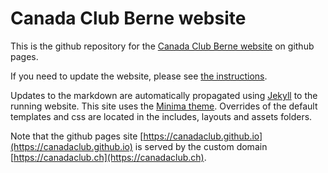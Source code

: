 # Canada Club Berne website

This is the github repository for the [Canada Club Berne website](https://canadaclub.ch) on github pages.

If you need to update the website, please see [the instructions](https://canadaclub.ch/instructions).

Updates to the markdown are automatically propagated using [Jekyll](https://docs.github.com/en/pages/setting-up-a-github-pages-site-with-jekyll) to the running website.
This  site uses the [Minima theme](https://github.com/jekyll/minima).
Overrides of the default templates and css are located in the includes, layouts and assets folders.

Note that the github pages site [https://canadaclub.github.io](https://canadaclub.github.io) is served by the custom domain [https://canadaclub.ch](https://canadaclub.ch).
